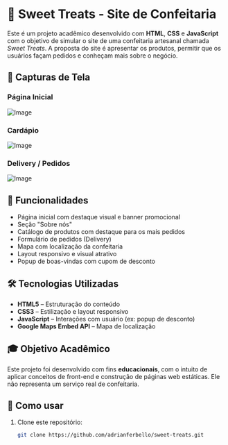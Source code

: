 # 🍰 Sweet Treats - Site de Confeitaria

Este é um projeto acadêmico desenvolvido com **HTML**, **CSS** e **JavaScript** com o objetivo de simular o site de uma confeitaria artesanal chamada *Sweet Treats*. A proposta do site é apresentar os produtos, permitir que os usuários façam pedidos e conheçam mais sobre o negócio.

## 📸 Capturas de Tela

### Página Inicial
![Image](https://github.com/user-attachments/assets/22e736c4-f54f-4e0c-a93e-56a9af7e6f0e)

### Cardápio
![Image](https://github.com/user-attachments/assets/e33c290d-1403-439e-b516-5c6db3868520)

### Delivery / Pedidos
![Image](https://github.com/user-attachments/assets/a569adfb-2d8c-4001-8170-770fd1875515)

## 🧁 Funcionalidades

- Página inicial com destaque visual e banner promocional
- Seção "Sobre nós"
- Catálogo de produtos com destaque para os mais pedidos
- Formulário de pedidos (Delivery)
- Mapa com localização da confeitaria
- Layout responsivo e visual atrativo
- Popup de boas-vindas com cupom de desconto

## 🛠 Tecnologias Utilizadas

- **HTML5** – Estruturação do conteúdo
- **CSS3** – Estilização e layout responsivo
- **JavaScript** – Interações com usuário (ex: popup de desconto)
- **Google Maps Embed API** – Mapa de localização

## 🎓 Objetivo Acadêmico

Este projeto foi desenvolvido com fins **educacionais**, com o intuito de aplicar conceitos de front-end e construção de páginas web estáticas. Ele não representa um serviço real de confeitaria.

## 📁 Como usar

1. Clone este repositório:
   ```bash
   git clone https://github.com/adrianferbello/sweet-treats.git
